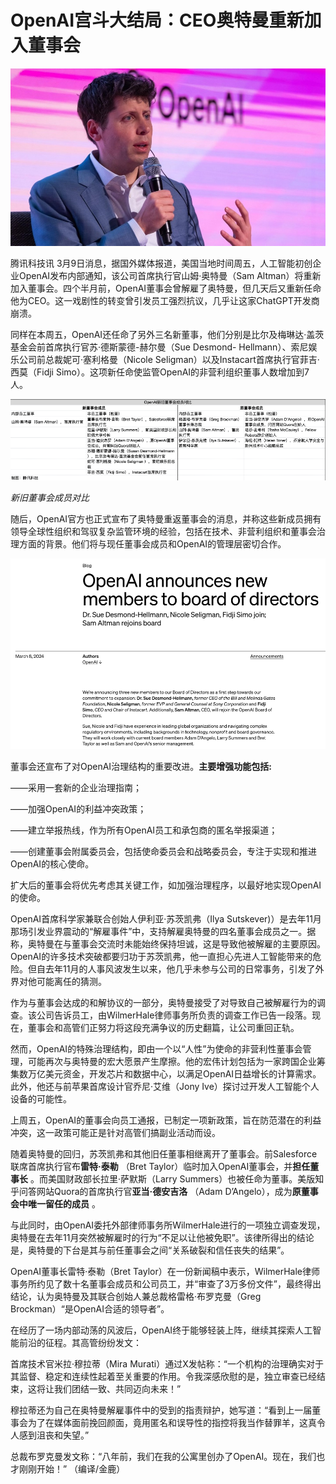 # OpenAI宫斗大结局：CEO奥特曼重新加入董事会

![5dfc025c981cf72f35c19c3fe37f0967.jpg](https://raw.githubusercontent.com/qqhsx/qqnews_image/main/2024/03/09/OpenAI宫斗大结局：CEO奥特曼重新加入董事会/5dfc025c981cf72f35c19c3fe37f0967.jpg)

腾讯科技讯 3月9日消息，据国外媒体报道，美国当地时间周五，人工智能初创企业OpenAI发布内部通知，该公司首席执行官山姆·奥特曼（Sam
Altman）将重新加入董事会。四个半月前，OpenAI董事会曾解雇了奥特曼，但几天后又重新任命他为CEO。这一戏剧性的转变曾引发员工强烈抗议，几乎让这家ChatGPT开发商崩溃。

同样在本周五，OpenAI还任命了另外三名新董事，他们分别是比尔及梅琳达·盖茨基金会前首席执行官苏·德斯蒙德-赫尔曼（Sue Desmond-
Hellmann）、索尼娱乐公司前总裁妮可·塞利格曼（Nicole Seligman）以及Instacart首席执行官菲吉·西莫（Fidji
Simo）。这项新任命使监管OpenAI的非营利组织董事人数增加到7人。

![47ecd3d0a202a9ac1c054199aee7fc29.jpg](https://raw.githubusercontent.com/qqhsx/qqnews_image/main/2024/03/09/OpenAI宫斗大结局：CEO奥特曼重新加入董事会/47ecd3d0a202a9ac1c054199aee7fc29.jpg)

 _新旧董事会成员对比_

随后，OpenAI官方也正式宣布了奥特曼重返董事会的消息，并称这些新成员拥有领导全球性组织和驾驭复杂监管环境的经验，包括在技术、非营利组织和董事会治理方面的背景。他们将与现任董事会成员和OpenAI的管理层密切合作。

![683b717a6a006c960d0406259e1b1828.jpg](https://raw.githubusercontent.com/qqhsx/qqnews_image/main/2024/03/09/OpenAI宫斗大结局：CEO奥特曼重新加入董事会/683b717a6a006c960d0406259e1b1828.jpg)

董事会还宣布了对OpenAI治理结构的重要改进。**主要增强功能包括:**

——采用一套新的企业治理指南；

——加强OpenAI的利益冲突政策；

——建立举报热线，作为所有OpenAI员工和承包商的匿名举报渠道；

——创建董事会附属委员会，包括使命委员会和战略委员会，专注于实现和推进OpenAI的核心使命。

扩大后的董事会将优先考虑其关键工作，如加强治理程序，以最好地实现OpenAI的使命。

OpenAI首席科学家兼联合创始人伊利亚·苏茨凯弗（Ilya
Sutskever)）是去年11月那场引发业界震动的“解雇事件”中，支持解雇奥特曼的四名董事会成员之一。据称，奥特曼在与董事会交流时未能始终保持坦诚，这是导致他被解雇的主要原因。OpenAI的许多技术突破都要归功于苏茨凯弗，他一直担心先进人工智能带来的危险。但自去年11月的人事风波发生以来，他几乎未参与公司的日常事务，引发了外界对他可能离任的猜测。

作为与董事会达成的和解协议的一部分，奥特曼接受了对导致自己被解雇行为的调查。该公司告诉员工，由WilmerHale律师事务所负责的调查工作已告一段落。现在，董事会和高管们正努力将这段充满争议的历史翻篇，让公司重回正轨。

然而，OpenAI的特殊治理结构，即由一个以“人性”为使命的非营利性董事会管理，可能再次与奥特曼的宏大愿景产生摩擦。他的宏伟计划包括为一家跨国企业筹集数万亿美元资金，开发芯片和数据中心，以满足OpenAI日益增长的计算需求。此外，他还与前苹果首席设计官乔尼·艾维（Jony
Ive）探讨过开发人工智能个人设备的可能性。

上周五，OpenAI的董事会向员工通报，已制定一项新政策，旨在防范潜在的利益冲突，这一政策可能正是针对高管们搞副业活动而设。

随着奥特曼的回归，苏茨凯弗和其他旧任董事相继离开了董事会。前Salesforce联席首席执行官布**雷特·泰勒** （Bret
Taylor）临时加入OpenAI董事会，并**担任董事长** 。而美国财政部长拉里·萨默斯（Larry
Summers）也被任命为董事。美版知乎问答网站Quora的首席执行官**亚当·德安吉洛** （Adam
D’Angelo），成为**原董事会中唯一留任的成员** 。

与此同时，由OpenAI委托外部律师事务所WilmerHale进行的一项独立调查发现，奥特曼在去年11月突然被解雇时的行为“不足以让他被免职”。该律所得出的结论是，奥特曼的下台是其与前任董事会之间“关系破裂和信任丧失的结果”。

OpenAI董事长雷特·泰勒（Bret
Taylor）在一份新闻稿中表示，WilmerHale律师事务所约见了数十名董事会成员和公司员工，并“审查了3万多份文件”，最终得出结论，认为奥特曼及其联合创始人兼总裁格雷格·布罗克曼（Greg
Brockman）“是OpenAI合适的领导者”。

在经历了一场内部动荡的风波后，OpenAI终于能够轻装上阵，继续其探索人工智能前沿的征程。其高管纷纷发文：

首席技术官米拉·穆拉蒂（Mira
Murati）通过X发帖称：“一个机构的治理确实对于其监督、稳定和连续性起着至关重要的作用。令我深感欣慰的是，独立审查已经结束，这将让我们团结一致、共同迈向未来！”

穆拉蒂还为自己在奥特曼解雇事件中的受到的指责辩护，她写道：“看到上一届董事会为了在媒体面前挽回颜面，竟用匿名和误导性的指控将我当作替罪羊，这真令人感到沮丧和失望。”

总裁布罗克曼发文称：“八年前，我们在我的公寓里创办了OpenAI。现在，我们也才刚刚开始！” （编译/金鹿）

